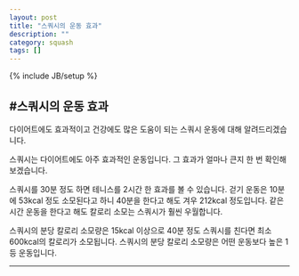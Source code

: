 ```yaml
---
layout: post
title: "스쿼시의 운동 효과"
description: ""
category: squash
tags: []
---
```

{% include JB/setup %}

#스쿼시의 운동 효과
---
다이어트에도 효과적이고 건강에도 많은 도움이 되는
스쿼시 운동에 대해 알려드리겠습니다.
  
스쿼시는 다이어트에도 아주 효과적인 운동입니다.
그 효과가 얼마나 큰지 한 번 확인해 보겠습니다.
 
스쿼시를 30분 정도 하면 테니스를 2시간 한 효과를 볼 수 있습니다.
걷기 운동은 10분에 53kcal 정도 소모된다고 하니 40분을 한다고 해도 겨우 212kcal 정도입니다.
같은 시간 운동을 한다고 해도 칼로리 소모는 스쿼시가 훨씬 우월합니다.
 
스쿼시의 분당 칼로리 소모량은 15kcal 이상으로 40분 정도 스쿼시를 친다면 최소 600kcal의 칼로리가 소모됩니다. 스쿼시의 분당 칼로리 소모량은 어떤 운동보다 높은 1등 운동입니다.

---
